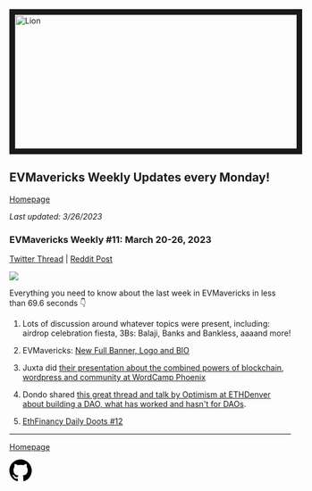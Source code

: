<meta name="viewport" content="width=device-width,initial-scale=1">
<link rel="stylesheet" href="https://etheralpha.github.io/readme-themes/deep-blue.css">
    
<a href="https://looksrare.org/collections/0x7dDAA898D33D7aB252Ea5F89f96717c47B2fEE6e#items" target="_blank">
    <svg height="40" width="40" aria-hidden="true" viewBox="0 0 16 16" version="1.1" width="32" data-view-component="true" class="octicon octicon-mark-github v-align-left">
      <img src="https://i.imgur.com/XnxhIpb.png" 
alt="Lion" width="640" height="240" border=10" />
</a>    
                                            
                                             
## EVMavericks Weekly Updates every Monday!
[Homepage](https://evmavericks-weekly.netlify.app)

*Last updated: 3/26/2023*
                                        
### EVMavericks Weekly #11: March 20-26, 2023
                                              
[Twitter Thread](https://twitter.com/696_eth/status/1640404162386206722) | [Reddit Post](https://old.reddit.com/r/ethfinance/comments/123c10y/daily_general_discussion_march_27_2023/jdubrg8/)
                                              

![](https://i.imgur.com/A8Nkir5.png)
                                             
Everything you need to know about the last week in EVMavericks in less than 69.6 seconds 👇

1. Lots of discussion around whatever topics were present, including: airdrop celebration fiesta, 3Bs: Balaji, Banks and Bankless, aaaand more!

2. EVMavericks: [New Full Banner, Logo and BIO](https://i.imgur.com/gCBIzYm.png)

3. Juxta did [their presentation about the combined powers of blockchain, wordpress and community at WordCamp Phoenix](https://www.youtube.com/watch?time_continue=9770&v=f3McYfj6mwY&ab_channel=WordCampPhoenix) 

4. Dondo shared [this great thread and talk by Optimism at ETHDenver about building a DAO, what has worked and hasn't for DAOs](https://twitter.com/lalalavendr/status/1632432116645482496).

5. [EthFinancy Daily Doots #12](https://www.youtube.com/watch?v=K8n4M1ltdBQ&ab_channel=EVMavericks-Ethfinance)

---
                                              
[Homepage](https://evmavericks-weekly.netlify.app)

    
<a id="github-link" href="https://github.com/etheralpha/evm-updates/" target="_blank">
  <svg height="40" width="40" aria-hidden="true" viewBox="0 0 16 16" version="1.1" width="32" data-view-component="true" class="octicon octicon-mark-github v-align-middle">
      <path fill-rule="evenodd" d="M8 0C3.58 0 0 3.58 0 8c0 3.54 2.29 6.53 5.47 7.59.4.07.55-.17.55-.38 0-.19-.01-.82-.01-1.49-2.01.37-2.53-.49-2.69-.94-.09-.23-.48-.94-.82-1.13-.28-.15-.68-.52-.01-.53.63-.01 1.08.58 1.23.82.72 1.21 1.87.87 2.33.66.07-.52.28-.87.51-1.07-1.78-.2-3.64-.89-3.64-3.95 0-.87.31-1.59.82-2.15-.08-.2-.36-1.02.08-2.12 0 0 .67-.21 2.2.82.64-.18 1.32-.27 2-.27.68 0 1.36.09 2 .27 1.53-1.04 2.2-.82 2.2-.82.44 1.1.16 1.92.08 2.12.51.56.82 1.27.82 2.15 0 3.07-1.87 3.75-3.65 3.95.29.25.54.73.54 1.48 0 1.07-.01 1.93-.01 2.2 0 .21.15.46.55.38A8.013 8.013 0 0016 8c0-4.42-3.58-8-8-8z"></path>
  </svg>
</a>



